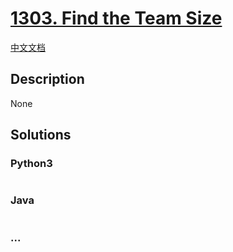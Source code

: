 # [1303. Find the Team Size](https://leetcode.com/problems/find-the-team-size)

[中文文档](/solution/1300-1399/1303.Find%20the%20Team%20Size/README.md)

## Description

None

## Solutions

<!-- tabs:start -->

### **Python3**

```python

```

### **Java**

```java

```

### **...**

```

```

<!-- tabs:end -->
